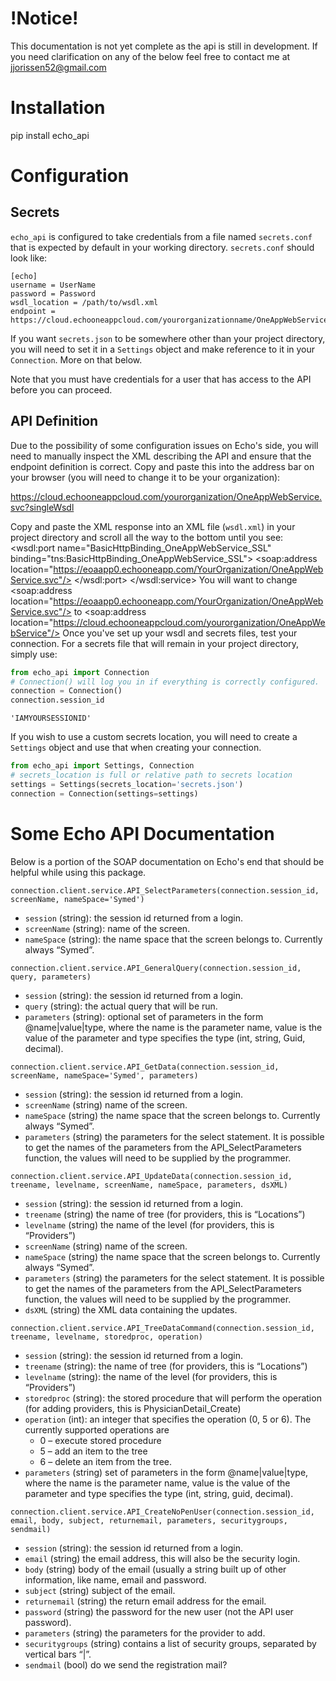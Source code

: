 # !Notice!
This documentation is not yet complete as the api is still in development. If you need clarification on any of the below feel free to contact me at [jjorissen52@gmail.com](mailto:jjorissen52@gmail.com)

# Installation
pip install echo_api
# Configuration

## Secrets

`echo_api` is configured to take credentials from a file named `secrets.conf` that is expected by default in your working directory. `secrets.conf` should look like:

```
[echo]
username = UserName
password = Password
wsdl_location = /path/to/wsdl.xml
endpoint = https://cloud.echooneappcloud.com/yourorganizationname/OneAppWebService
```


If you want `secrets.json` to be somewhere other than your project directory, you will need to set it in a `Settings` object and make reference to it in your `Connection`. More on that below.

Note that you must have credentials for a user that has access to the API before you can proceed.

## API Definition

Due to the possibility of some configuration issues on Echo's side, you will need to manually inspect the XML describing the API and ensure that the endpoint definition is correct. Copy and paste this into the address bar on your browser (you will need to change it to be your organization):

https://cloud.echooneappcloud.com/yourorganization/OneAppWebService.svc?singleWsdl

Copy and paste the XML response into an XML file (`wsdl.xml`) in your project directory and scroll all the way to the bottom until you see:
<wsdl:port name="BasicHttpBinding_OneAppWebService_SSL" binding="tns:BasicHttpBinding_OneAppWebService_SSL">
    <soap:address location="https://eoaapp0.echooneapp.com/YourOrganization/OneAppWebService.svc"/>
    </wsdl:port>
</wsdl:service>
You will want to change
<soap:address location="https://eoaapp0.echooneapp.com/YourOrganization/OneAppWebService.svc"/>
to
<soap:address location="https://cloud.echooneappcloud.com/yourorganization/OneAppWebService"/>
Once you've set up your wsdl and secrets files, test your connection. For a secrets file that will remain in your project directory, simply use:


```python
from echo_api import Connection
# Connection() will log you in if everything is correctly configured.
connection = Connection()
connection.session_id
```




    'IAMYOURSESSIONID'



If you wish to use a custom secrets location, you will need to create a `Settings` object and use that when creating your connection. 


```python
from echo_api import Settings, Connection
# secrets_location is full or relative path to secrets location
settings = Settings(secrets_location='secrets.json')
connection = Connection(settings=settings)
```
# Some Echo API Documentation
Below is a portion of the SOAP documentation on Echo's end that should be helpful while using this package.

`connection.client.service.API_SelectParameters(connection.session_id, screenName, nameSpace='Symed')`
   * `session` (string): the session id returned from a login.
   * `screenName` (string): name of the screen.
   * `nameSpace` (string): the name space that the screen belongs to. Currently always “Symed”.
   
`connection.client.service.API_GeneralQuery(connection.session_id, query, parameters)`
   * `session` (string): the session id returned from a login.
   * `query` (string): the actual query that will be run.
   * `parameters` (string): optional set of parameters in the form @name|value|type, where the name 
                     is the parameter name, value is the value of the parameter and type specifies 
                     the type (int, string, Guid, decimal).       
           
   
`connection.client.service.API_GetData(connection.session_id, screenName, nameSpace='Symed', parameters)`
   * `session` (string): the session id returned from a login.
   * `screenName` (string) name of the screen.
   * `nameSpace` (string) the name space that the screen belongs to. Currently always “Symed”.
   * `parameters` (string) the parameters for the select statement. It is possible to get the names of the parameters from the API_SelectParameters function, the values will need to be supplied by the programmer.
   
`connection.client.service.API_UpdateData(connection.session_id, treename, levelname, screenName, nameSpace, parameters, dsXML)`
   * `session` (string): the session id returned from a login.
   * `treename` (string) the name of tree (for providers, this is “Locations”)
   * `levelname` (string) the name of the level (for providers, this is “Providers”)
   * `screenName` (string) name of the screen.
   * `nameSpace` (string) the name space that the screen belongs to. Currently always “Symed”.
   * `parameters` (string) the parameters for the select statement. It is possible to get the names of the parameters from the API_SelectParameters function, the values will need to be supplied by the programmer.
   * `dsXML` (string) the XML data containing the updates.
   
`connection.client.service.API_TreeDataCommand(connection.session_id, treename, levelname, storedproc, operation)`
   * `session` (string): the session id returned from a login.
   * `treename` (string): the name of tree (for providers, this is “Locations”)
   * `levelname` (string): the name of the level (for providers, this is “Providers”)
   * `storedproc` (string): the stored procedure that will perform the operation (for adding providers, 
                     this is PhysicianDetail_Create)
   * `operation` (int): an integer that specifies the operation (0, 5 or 6). The currently supported 
                 operations are
        * 0 – execute stored procedure
        * 5 – add an item to the tree
        * 6 – delete an item from the tree.
   * `parameters` (string) set of parameters in the form @name|value|type, where the name is 
          the parameter name, value is the value of the parameter and type specifies the type 
          (int, string, guid, decimal). 
   
`connection.client.service.API_CreateNoPenUser(connection.session_id, email, body, subject, returnemail, parameters, securitygroups, sendmail)`

   * `session` (string): the session id returned from a login.
   * `email` (string) the email address, this will also be the security login.
   * `body` (string) body of the email (usually a string built up of other information, like name, email and password.
   * `subject` (string) subject of the email.
   * `returnemail` (string) the return email address for the email.
   * `password` (string) the password for the new user (not the API user password).
   * `parameters` (string) the parameters for the provider to add. 
   * `securitygroups` (string) contains a list of security groups, separated by vertical bars “|”.
   * `sendmail` (bool) do we send the registration mail?